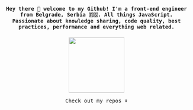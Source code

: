 <h4 align="center">
    <samp>Hey there 👋 welcome to my Github! I'm a front-end engineer from Belgrade, Serbia 🇷🇸. All things JavaScript. Passionate about knowledge sharing, code quality, best practices, performance and everything web related.</samp>
</h4>

<p align="center" style="margin-top: 20px">
  <img width="150" src="https://media.giphy.com/media/5Lmn42BCOy99RaGRP7/giphy.gif">
</p>

<p align="center"><samp>Check out my repos ⬇️</samp></p>
